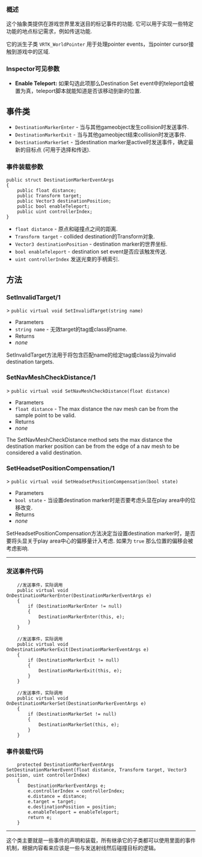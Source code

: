 ### 概述

这个抽象类提供在游戏世界里发送目的标记事件的功能. 它可以用于实现一些特定功能的地点标记需求，例如传送功能.

它的派生子类 `VRTK_WorldPointer` 用于处理pointer events，当pointer cursor接触到游戏中的区域.

### Inspector可见参数

  * **Enable Teleport:** 如果勾选此项那么Destination Set event中的teleport会被置为真，teleport脚本就能知道是否该移动到新的位置.

## 事件类

  * `DestinationMarkerEnter` - 当与其他gameobject发生collision时发送事件.
  * `DestinationMarkerExit` - 当与其他gameobject结束collision时发送事件.
  * `DestinationMarkerSet` - 当destination marker是active时发送事件，确定最新的目标点 (可用于选择和传送).

### 事件装载参数
    public struct DestinationMarkerEventArgs
    {
        public float distance;
        public Transform target;
        public Vector3 destinationPosition;
        public bool enableTeleport;
        public uint controllerIndex;
    }

  * `float distance` - 原点和碰撞点之间的距离.
  * `Transform target` - collided destination的Transform对象.
  * `Vector3 destinationPosition` - destination marker的世界坐标.
  * `bool enableTeleport` - destination set event是否应该触发传送.
  * `uint controllerIndex` 发送光束的手柄索引.
  
## 方法

### SetInvalidTarget/1

  &gt; `public virtual void SetInvalidTarget(string name)`

  * Parameters
   * `string name` - 无效target的tag或class的name.
  * Returns
   * _none_

SetInvalidTarget方法用于将包含匹配name的给定tag或class设为invalid destination targets.

### SetNavMeshCheckDistance/1

  &gt; `public virtual void SetNavMeshCheckDistance(float distance)`

  * Parameters
   * `float distance` - The max distance the nav mesh can be from the sample point to be valid.
  * Returns
   * _none_

The SetNavMeshCheckDistance method sets the max distance the destination marker position can be from the edge of a nav mesh to be considered a valid destination.

### SetHeadsetPositionCompensation/1

  &gt; `public virtual void SetHeadsetPositionCompensation(bool state)`

  * Parameters
   * `bool state` - 当设置destination marker时是否要考虑头显在play area中的位移改变.
  * Returns
   * _none_

SetHeadsetPositionCompensation方法决定当设置destination marker时，是否要将头显关于play area中心的偏移量计入考虑. 如果为 `true` 那么位置的偏移会被考虑影响.

----------
### 发送事件代码
        //发送事件，实际调用
        public virtual void OnDestinationMarkerEnter(DestinationMarkerEventArgs e)
        {
            if (DestinationMarkerEnter != null)
            {
                DestinationMarkerEnter(this, e);
            }
        }

        //发送事件，实际调用
        public virtual void OnDestinationMarkerExit(DestinationMarkerEventArgs e)
        {
            if (DestinationMarkerExit != null)
            {
                DestinationMarkerExit(this, e);
            }
        }

        //发送事件，实际调用
        public virtual void OnDestinationMarkerSet(DestinationMarkerEventArgs e)
        {
            if (DestinationMarkerSet != null)
            {
                DestinationMarkerSet(this, e);
            }
        }
### 事件装载代码
        protected DestinationMarkerEventArgs SetDestinationMarkerEvent(float distance, Transform target, Vector3 position, uint controllerIndex)
        {
            DestinationMarkerEventArgs e;
            e.controllerIndex = controllerIndex;
            e.distance = distance;
            e.target = target;
            e.destinationPosition = position;
            e.enableTeleport = enableTeleport;
            return e;
        }


----------
这个类主要就是一些事件的声明和装载，所有继承它的子类都可以使用里面的事件机制，根据内容看来应该是一些与发送射线然后碰撞目标的逻辑。